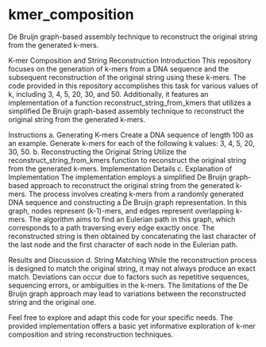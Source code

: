 # kmer_composition
De Bruijn graph-based assembly technique to reconstruct the original string from the generated k-mers.

K-mer Composition and String Reconstruction
Introduction
This repository focuses on the generation of k-mers from a DNA sequence and the subsequent reconstruction of the original string using these k-mers. The code provided in this repository accomplishes this task for various values of k, including 3, 4, 5, 20, 30, and 50. Additionally, it features an implementation of a function reconstruct_string_from_kmers that utilizes a simplified De Bruijn graph-based assembly technique to reconstruct the original string from the generated k-mers.

Instructions
a. Generating K-mers
Create a DNA sequence of length 100 as an example.
Generate k-mers for each of the following k values: 3, 4, 5, 20, 30, 50.
b. Reconstructing the Original String
Utilize the reconstruct_string_from_kmers function to reconstruct the original string from the generated k-mers.
Implementation Details
c. Explanation of Implementation
The implementation employs a simplified De Bruijn graph-based approach to reconstruct the original string from the generated k-mers. The process involves creating k-mers from a randomly generated DNA sequence and constructing a De Bruijn graph representation. In this graph, nodes represent (k-1)-mers, and edges represent overlapping k-mers. The algorithm aims to find an Eulerian path in this graph, which corresponds to a path traversing every edge exactly once. The reconstructed string is then obtained by concatenating the last character of the last node and the first character of each node in the Eulerian path.

Results and Discussion
d. String Matching
While the reconstruction process is designed to match the original string, it may not always produce an exact match. Deviations can occur due to factors such as repetitive sequences, sequencing errors, or ambiguities in the k-mers. The limitations of the De Bruijn graph approach may lead to variations between the reconstructed string and the original one.

Feel free to explore and adapt this code for your specific needs. The provided implementation offers a basic yet informative exploration of k-mer composition and string reconstruction techniques.






